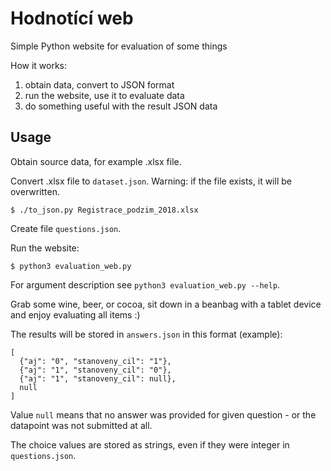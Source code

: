Hodnotící web
=============

Simple Python website for evaluation of some things

How it works:

1. obtain data, convert to JSON format
2. run the website, use it to evaluate data
3. do something useful with the result JSON data

Usage
-----

Obtain source data, for example .xlsx file.

Convert .xlsx file to `dataset.json`. Warning: if the file exists, it will be overwritten.

```shell
$ ./to_json.py Registrace_podzim_2018.xlsx
```

Create file `questions.json`.

Run the website:

```shell
$ python3 evaluation_web.py
```

For argument description see `python3 evaluation_web.py --help`.

Grab some wine, beer, or cocoa, sit down in a beanbag with a tablet device and enjoy evaluating all items :)

The results will be stored in `answers.json` in this format (example):

```
[
  {"aj": "0", "stanoveny_cil": "1"},
  {"aj": "1", "stanoveny_cil": "0"},
  {"aj": "1", "stanoveny_cil": null},
  null
]
```

Value `null` means that no answer was provided for given question - or the datapoint was not submitted at all.

The choice values are stored as strings, even if they were integer in `questions.json`.
